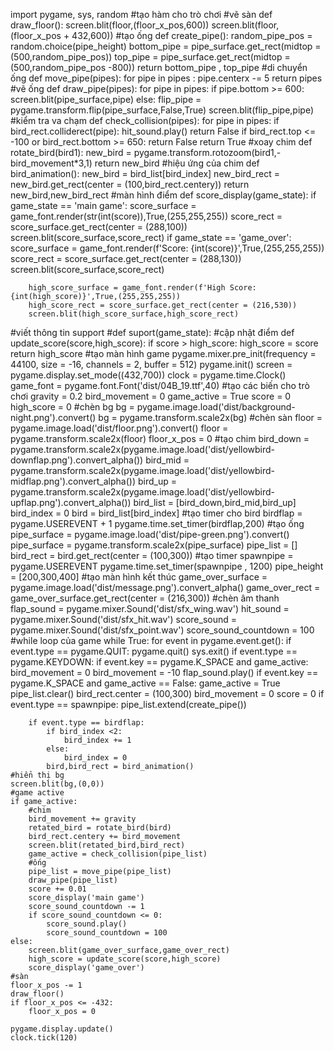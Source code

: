 import pygame, sys, random
#tạo hàm cho trò chơi
#vẽ sàn
def draw_floor():
    screen.blit(floor,(floor_x_pos,600))
    screen.blit(floor,(floor_x_pos + 432,600))
#tạo ống
def create_pipe():
    random_pipe_pos = random.choice(pipe_height)
    bottom_pipe = pipe_surface.get_rect(midtop = (500,random_pipe_pos))
    top_pipe = pipe_surface.get_rect(midtop = (500,random_pipe_pos -800))
    return bottom_pipe , top_pipe
#di chuyển ống
def move_pipe(pipes):
    for pipe in pipes :
        pipe.centerx -= 5
    return pipes
#vẽ ống
def draw_pipe(pipes):
    for pipe in pipes:
        if pipe.bottom >= 600:
            screen.blit(pipe_surface,pipe)
        else:
            flip_pipe = pygame.transform.flip(pipe_surface,False,True)
            screen.blit(flip_pipe,pipe)
#kiểm tra va chạm
def check_collision(pipes):
    for pipe in pipes:
        if bird_rect.colliderect(pipe):
            hit_sound.play()
            return False
    if bird_rect.top <= -100 or bird_rect.bottom >= 650:
            return False
    return True
#xoay chim
def rotate_bird(bird1):
    new_bird = pygame.transform.rotozoom(bird1,-bird_movement*3,1)
    return new_bird
#hiệu ứng của chim
def bird_animation():
    new_bird = bird_list[bird_index]
    new_bird_rect = new_bird.get_rect(center = (100,bird_rect.centery))
    return new_bird,new_bird_rect
#màn hình điểm
def score_display(game_state):
    if game_state == 'main game':
        score_surface = game_font.render(str(int(score)),True,(255,255,255))
        score_rect = score_surface.get_rect(center = (288,100))
        screen.blit(score_surface,score_rect)
    if game_state == 'game_over':
        score_surface = game_font.render(f'Score: {int(score)}',True,(255,255,255))
        score_rect = score_surface.get_rect(center = (288,130))
        screen.blit(score_surface,score_rect)

        high_score_surface = game_font.render(f'High Score: {int(high_score)}',True,(255,255,255))                          
        high_score_rect = score_surface.get_rect(center = (216,530))
        screen.blit(high_score_surface,high_score_rect)
#viết thông tin support
#def suport(game_state):
#cập nhật điểm
def update_score(score,high_score):
    if score > high_score:
        high_score = score
    return high_score
#tạo màn hình game
pygame.mixer.pre_init(frequency = 44100, size = -16, channels = 2, buffer = 512)
pygame.init()
screen = pygame.display.set_mode((432,700))
clock = pygame.time.Clock()
game_font = pygame.font.Font('dist/04B_19.ttf',40)
#tạo các biến cho trò chơi
gravity = 0.2
bird_movement = 0
game_active = True
score = 0
high_score = 0
#chèn bg
bg = pygame.image.load('dist/background-night.png').convert()
bg = pygame.transform.scale2x(bg)
#chèn sàn
floor = pygame.image.load('dist/floor.png').convert()
floor = pygame.transform.scale2x(floor)
floor_x_pos = 0
#tạo chim
bird_down = pygame.transform.scale2x(pygame.image.load('dist/yellowbird-downflap.png').convert_alpha())
bird_mid = pygame.transform.scale2x(pygame.image.load('dist/yellowbird-midflap.png').convert_alpha())
bird_up = pygame.transform.scale2x(pygame.image.load('dist/yellowbird-upflap.png').convert_alpha())
bird_list = [bird_down,bird_mid,bird_up]
bird_index = 0
bird = bird_list[bird_index]
#tạo timer cho bird
birdflap = pygame.USEREVENT + 1
pygame.time.set_timer(birdflap,200)
#tạo ống
pipe_surface = pygame.image.load('dist/pipe-green.png').convert()
pipe_surface = pygame.transform.scale2x(pipe_surface)
pipe_list = []
bird_rect = bird.get_rect(center = (100,300))
#tạo timer
spawnpipe = pygame.USEREVENT
pygame.time.set_timer(spawnpipe , 1200)
pipe_height = [200,300,400]
#tạo màn hình kết thúc
game_over_surface = pygame.image.load('dist/message.png').convert_alpha()
game_over_rect = game_over_surface.get_rect(center = (216,300))
#chèn âm thanh
flap_sound = pygame.mixer.Sound('dist/sfx_wing.wav')
hit_sound = pygame.mixer.Sound('dist/sfx_hit.wav')
score_sound = pygame.mixer.Sound('dist/sfx_point.wav')
score_sound_countdown = 100
#while loop của game
while True:
    for event in pygame.event.get():
        if event.type == pygame.QUIT:
            pygame.quit()
            sys.exit()
        if event.type == pygame.KEYDOWN:
            if event.key == pygame.K_SPACE and game_active:
                bird_movement = 0
                bird_movement = -10
                flap_sound.play()
            if event.key == pygame.K_SPACE and game_active == False:
                game_active = True
                pipe_list.clear()
                bird_rect.center = (100,300)
                bird_movement = 0
                score = 0
        if event.type == spawnpipe:
            pipe_list.extend(create_pipe())

        if event.type == birdflap:
            if bird_index <2:
                bird_index += 1
            else:
                bird_index = 0
            bird,bird_rect = bird_animation()
    #hiển thị bg
    screen.blit(bg,(0,0))
    #game active
    if game_active: 
        #chim
        bird_movement += gravity
        retated_bird = rotate_bird(bird)
        bird_rect.centery += bird_movement
        screen.blit(retated_bird,bird_rect)
        game_active = check_collision(pipe_list)
        #ống
        pipe_list = move_pipe(pipe_list)
        draw_pipe(pipe_list)
        score += 0.01
        score_display('main game')
        score_sound_countdown -= 1
        if score_sound_countdown <= 0:
            score_sound.play()
            score_sound_countdown = 100
    else:
        screen.blit(game_over_surface,game_over_rect)
        high_score = update_score(score,high_score)
        score_display('game_over')
    #sàn
    floor_x_pos -= 1
    draw_floor()
    if floor_x_pos <= -432:
        floor_x_pos = 0

    pygame.display.update()
    clock.tick(120)
